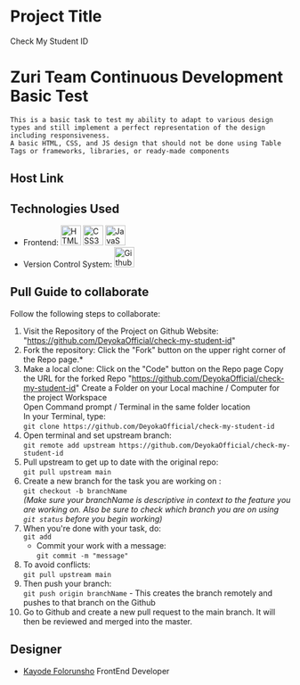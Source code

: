 # Project Title
Check My Student ID

# Zuri Team Continuous Development Basic Test
    This is a basic task to test my ability to adapt to various design types and still implement a perfect representation of the design including responsiveness.
    A basic HTML, CSS, and JS design that should not be done using Table Tags or frameworks, libraries, or ready-made components

## Host Link 


## Technologies Used
* Frontend: <a href="https://developer.mozilla.org/en-US/docs/Glossary/HTML5" target="_blank" rel="noreferrer"><img src="https://raw.githubusercontent.com/danielcranney/readme-generator/main/public/icons/skills/html5-colored.svg" width="36" height="36" alt="HTML5" /></a>
	<a href="https://www.w3.org/TR/CSS/#css" target="_blank" rel="noreferrer"><img src="https://raw.githubusercontent.com/danielcranney/readme-generator/main/public/icons/skills/css3-colored.svg" width="36" height="36" alt="CSS3" /></a>
	<a href="https://developer.mozilla.org/en-US/docs/Web/JavaScript" target="_blank" rel="noreferrer"><img src="https://raw.githubusercontent.com/danielcranney/readme-generator/main/public/icons/skills/javascript-colored.svg" width="36" height="36" alt="JavaScript" /></a>
* Version Control System: <a href="https://www.github.com/" target="_blank" rel="noreferrer"><img src="https://github.githubassets.com/images/modules/logos_page/GitHub-Mark.png" width="36" height="36" alt="Github"/></a>


## Pull Guide to collaborate
Follow the following steps to collaborate:
1. Visit the Repository of the Project on Github Website: "https://github.com/DeyokaOfficial/check-my-student-id" <br/>
2. Fork the repository: Click the "Fork" button on the upper right corner of the Repo page.* <br/>
3. Make a local clone: 
     Click on the "Code" button on the Repo page 
     Copy the URL for the forked Repo "https://github.com/DeyokaOfficial/check-my-student-id" 
     Create a Folder on your Local machine / Computer for the project Workspace <br/>
     Open Command prompt / Terminal in the same folder location <br/>
     In your Terminal, type: <br/>
        `git clone https://github.com/DeyokaOfficial/check-my-student-id`
4. Open terminal and set upstream branch: <br/>
    `git remote add upstream https://github.com/DeyokaOfficial/check-my-student-id`
5. Pull upstream to get up to date with the original repo:<br/>
    `git pull upstream main`
6. Create a new branch for the task you are working on :<br/>
    `git checkout -b branchName`<br/>
    *(Make sure your branchName is descriptive in context to the feature you are working on. Also be sure to check which branch you are on using `git status` before you begin working)*
7. When you're done with your task, do:<br/>
    `git add`<br/>
   - Commit your work with a message:<br/>
   `git commit -m "message"`
8. To avoid conflicts:<br/>
    `git pull upstream main`
9. Then push your branch:<br/>
    `git push origin branchName` - This creates the branch remotely and pushes to that branch on the Github
10. Go to Github and create a new pull request to the main branch. It will then be reviewed and merged into the master.

## Designer

- [Kayode Folorunsho](https://www.github.com/DeyokaOfficial) FrontEnd Developer
